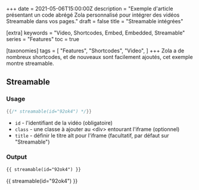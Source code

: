 +++
date = 2021-05-06T15:00:00Z
description = "Exemple d'article présentant un code abrégé Zola personnalisé pour intégrer des vidéos Streamable dans vos pages."
draft = false
title = "Streamable intégrées"

[extra]
keywords = "Video, Shortcodes, Embed, Embedded, Streamable"
series = "Features"
toc = true

[taxonomies]
tags = [
    "Features",
    "Shortcodes",
    "Video",
]
+++
Zola a de nombreux shortcodes, et de nouveaux sont facilement ajoutés, cet exemple montre streamable.

<!-- more -->

## Streamable

### Usage

```rs
{{/* streamable(id="92ok4") */}}
```

- `id` - l'identifiant de la vidéo (obligatoire)
- `class` - une classe à ajouter au &lt;div&gt; entourant l'iframe (optionnel)
- `title` - définir le titre alt pour l'iframe (facultatif, par défaut sur "Streamable")

### Output

```html
{{ streamable(id="92ok4") }}
```

{{ streamable(id="92ok4") }}
